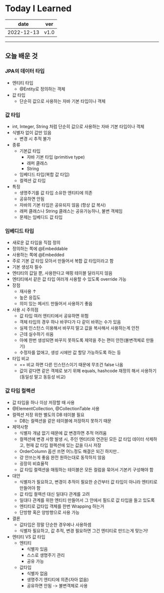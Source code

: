 # Today I Learned

|date|ver|
|----|----|
|2022-12-13| v1.0|
---
## 오늘 배운 것
### JPA의 데이터 타입
* 엔티티 타입
    * @Entity로 정의하는 객체
* 값 타입
    * 단순히 값으로 사용하는 자바 기본 타입이나 객체

### 값 타입
* int, Integer, String 처럼 단순히 값으로 사용하는 자바 기본 타입이나 객체
* 식별자 없이 값만 있음
    * 변경 시 추적 불가
* 종류
    * 기본값 타입
        * 자바 기본 타입 (primitive type)
        * 래퍼 클래스
        * String
    * 임베디드 타입(복합 값 타입)
    * 컬렉션 값 타입
* 특징
    * 생명주기를 값 타입 소유한 엔티티에 의존
    * 공유하면 안됨
    * 자바의 기본 타입은 공유되지 않음 (항상 값 복사)
    * 래퍼 클래스나 String 클래스는 공유가능하나, 불변 객체임
    * 문제는 임베디드 값 타입 
### 임베디드 타입
* 새로운 값 타입을 직접 정의
* 정의하는 쪽에 @Embeddable
* 사용하는 쪽에 @Embedded
* 주로 기본 값 타입 모아서 만들어서 복합 값 타입이라고 함
* 기본 생성자 필수
* 엔티티의 값일 뿐, 사용한다고 매핑 테이블 달라지지 않음
* 엔티티에서 같은 값 타입 여러개 사용할 수 있도록 override 가능
* 장점
    * 재사용 ↑
    * 높은 응집도
    * 의미 있는 메서드 만들어서 사용하기 좋음
* 사용 시 주의점
    * 값 타입 여러 엔티티에서 공유하면 위험
    * 객체 타입의 경우 하나 바꾸다가 다 같이 바뀌는 수가 있음
    * 실제 인스턴스 이용해서 바꾸지 말고 값을 복사해서 사용하는게 안전
    * 근데 실수하기 쉬움
    * 아예 한번 생성되면 바꾸지 못하도록 제약을 주는 편이 안전(불변객체로 만들기)
    * 수정자를 없애고, 생성 시에만 값 할당 가능하도록 하는 등
* 타입 비교
    * == 비교 하면 다른 인스턴스이기 때문에 무조건 false 나옴
    * 값이 같다면 같은 객체로 보기 위해 equals, hashcode 재정의 해서 사용하기(동일성 말고 동등성 비교)

### 값 타입 컬렉션
* 값 타입을 하나 이상 저장할 때 사용
* @ElementCollection, @CollectionTable 사용
* 컬렉션 저장 위한 별도의 DB 테이블 필요
    * DB는 컬렉션을 같은 테이블에 저장하지 못하기 때문
* 제약사항
    * 식별자 개념 없기 때문에 값 변경하면 추적 어려움
    * 컬렉션에 변경 사항 발생 시, 주인 엔티티와 연관된 모든 값 타입 데이터 삭제하고, 현재 값 타입 컬렉션에 있는 값을 다시 저장
    * OrderColumn 옵션 쓰면 어느정도 해결은 되긴 하지만..
    * 걍 안쓰는게 좋음 완전 원하는대로 동작하지 않음
    * 굉장히 비효율적
    * 값 타입 컬렉션을 매핑하는 테이블은 모든 컬럼을 묶어서 기본키 구성해야 함
* 대안
    * 식별자가 필요하고, 변경이 추적이 필요한 순간부터 값 타입이 아니라 엔티티로 만들어야 함
    * 값 타입 컬렉션 대신 일대다 관계를 고려
    * 일대다 관계를 위한 엔티티 만들어서 그 안에서 필드로 값 타입을 들고 있도록
    * 엔티티로 값타입 객체를 한번 Wrapping 하는거
    * 단방향 혹은 양방향으로 사용 가능
* 결론
    * 값타입은 정말 단순한 경우에나 사용하셈
    * 식별자 필요하고, 값 추적, 변경 필요하면 그건 엔티티로 만드는게 맞는거!
* 엔티티 VS 값 타입
    * 엔티티
        * 식별자 있음
        * 스스로 생명주기 관리
        * 공유 가능
    * 값타입
        * 식별자 없음
        * 생명주기 엔티티에 의존(자아 없음)
        * 공유하면 안됨 -> 불변객체로 사용